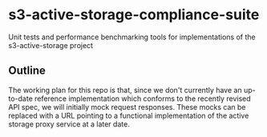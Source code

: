 # s3-active-storage-compliance-suite

Unit tests and performance benchmarking tools for implementations of the s3-active-storage project

## Outline 

The working plan for this repo is that, since we don't currently have an up-to-date reference implementation which conforms to the recently revised API spec, we will initially mock request responses. These mocks can be replaced with a URL pointing to a functional implementation of the active storage proxy service at a later date.